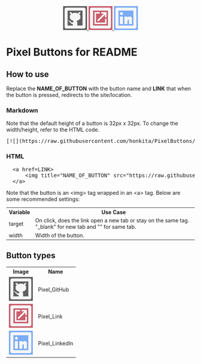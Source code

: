 <div align="center">
    <a href="https://github.com/honkita">
        <img title="GitHub" src="https://raw.githubusercontent.com/honkita/MD-Links/main/Pixel_GitHub.svg">
    </a>
    <a href="https://elitelu.com">
        <img title="Link" src="https://raw.githubusercontent.com/honkita/MD-Links/main/Pixel_Link.svg">
    </a>
    <a href="https://www.linkedin.com/in/elitelu/">
        <img title="LinkedIn" src="https://raw.githubusercontent.com/honkita/MD-Links/main/Pixel_LinkedIn.svg">
    </a>
</div>

<h1> Pixel Buttons for README </h1>

<h2> How to use </h2>

Replace the **NAME_OF_BUTTON** with the button name and **LINK** that when the button is pressed, redirects to the site/location.

<h3> Markdown </h3>

Note that the default height of a button is 32px x 32px. To change the width/height, refer to the HTML code.

<pre>
[![](https://raw.githubusercontent.com/honkita/PixelButtons/main/NAME_OF_BUTTON.svg)](https://github.com/honkita)
</pre>

<h3> HTML </h3>

<pre>
  &lta href=LINK&gt
      &ltimg title="NAME_OF_BUTTON" src="https://raw.githubusercontent.com/honkita/MD-Links/main/NAME_OF_BUTTON.svg"&gt
  &lt/a&gt
</pre>

Note that the button is an \<img\> tag wrapped in an \<a\> tag. Below are some recommended settings:

<table>
  <tr>
    <th>Variable</th>
    <th>Use Case</th>
  </tr>
  <tr>
    <td>target</td>
    <td>On click, does the link open a new tab or stay on the same tag. "_blank" for new tab and "" for same tab. </td>
  </tr>
  <tr>
    <td>width</td>
    <td>Width of the button.</td>
  </tr>
</table>

<h2> Button types </h2>

<table>
  <tr>
    <th>Image</th>
    <th>Name</th>
  </tr>
  <tr>
    <td><img src = "Pixel_GitHub.svg"/></td>
    <td>Pixel_GitHub</td>
  </tr>
    <tr>
    <td><img src = "Pixel_Link.svg"/></td>
    <td>Pixel_Link</td>
  </tr>
  <tr>
    <td><img src = "Pixel_LinkedIn.svg"/></td>
    <td>Pixel_LinkedIn</td>
  </tr>
</table>
